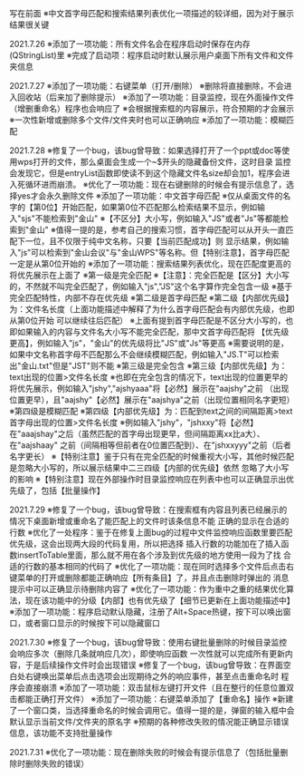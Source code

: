 写在前面
	※中文首字母匹配和搜索结果列表优化一项描述的较详细，因为对于展示结果很关键

2021.7.26
	※添加了一项功能：所有文件名会在程序启动时保存在内存(QStringList)里
	※完成了启动项：程序启动时默认展示用户桌面下所有文件和文件夹信息

2021.7.27
	※添加了一项功能：右键菜单（打开/删除）
		※删除将直接删除，不会进入回收站（后来加了删除提示）
	※添加了一项功能：目录监控，现在外面操作文件（增删重命名）程序也会响应了
		※会根据搜索框的内容展示，符合预期的才会展示
		※一次性新增或删除多个文件/文件夹时也可以正确响应
	※添加了一项功能：模糊匹配

2021.7.28
	※修复了一个bug，该bug曾导致：如果选择打开了一个ppt或doc等使用wps打开的文件，那么桌面会生成一个~$开头的隐藏备份文件，这时目录
		监控会发现它，但是entryList函数即使读不到这个隐藏文件名size却会加1，程序会进入死循环进而崩溃。
	※优化了一项功能：现在右键删除的时候会有提示信息了，选择yes才会永久删除文件
	※添加了一项功能：中文首字母匹配
		※仅从桌面文件的名字的【第0位】开始匹配，如果第0位不匹配那么检索结果不显示，例如输入"sjs"不能检索到"金山"
		※【不区分】大小写，例如输入"JS"或者"Js"等都能检索到"金山"
		※值得一提的是，参考自己的搜索习惯，首字母匹配可以从开头一直匹配下一位，且不仅限于纯中文名称，只要【当前匹配成功】则
			显示结果，例如输入"js"可以检索到"金山会议"与"金山WPS"等名称。但【特别注意】，首字母匹配一定是从第0位开始的
	※添加了一项功能：搜索结果列表优化，现在匹配度更高的将优先展示在上面了
		※第一级是完全匹配
			※【注意】：完全匹配是【区分】大小写的，不然就不叫完全匹配了，例如输入"js","JS"这个名字算作完全包含一级
			※基于完全匹配特性，内部不存在优先级
		※第二级是首字母匹配
			※第二级【内部优先级】为：文件名长度（上面功能描述中解释了为什么首字母匹配会有内部优先级，也即从第0位开始
				可以继续往后匹配）
			※上面有提到首字母匹配是不区分大小写的，也即如果输入的内容与文件名大小写不能完全匹配，那中文首字母匹配将
				【优先级更高】，例如输入"js"，"金山"的优先级将比"JS"或"Js"等更高
			※需要说明的是，如果中文名称首字母不匹配那么不会继续模糊匹配，例如输入"JS.T"可以检索出"金山.txt"但是"JST"则不能
		※第三级是完全包含
			※第三级【内部优先级】为：text出现的位置>文件名长度
			※也即在完全包含的情况下，text出现的位置更早的将优先展示，例如输入"jshy","ajshyaaa"将【必然】展示在"aajshy"之前
				（出现位置更早），且"aajshy"【必然】展示在"aajshya"之前（出现位置相同名字更短）
		※第四级是模糊匹配
			※第四级【内部优先级】为：匹配到text之间的间隔距离>text首字母出现的位置>文件名长度
			※例如输入"jshy"，"jshxxy"将【必然】在"aaajshay"之后（虽然匹配的首字母出现更早，但间隔距离xx比a大）、在"aajshaay"
				之前（间隔相等但前者在0位置匹配到）、在"jshxxyyy"之前（后者名字更长）
		※【特别注意】鉴于只有在完全匹配的时候重视大小写，其他时候匹配是忽略大小写的，所以展示结果中二三四级【内部的优先级】依然
			忽略了大小写的影响
		※【特别注意】现在外部操作时目录监控响应在列表中也可以正确显示出优先级了，包括【批量操作】

2021.7.29
	※修复了一个bug，该bug曾导致：在搜索框有内容且列表已经展示的情况下桌面新增或重命名了能匹配上的文件时该条信息不能
		正确的显示在合适的行数
	※优化了一处程序：鉴于在修复上面bug的过程中文件监控响应函数里要匹配优先级，这会出现两大段的代码复用，所以把选择
		插入行数的功能加在了插入函数insertToTable里面，那么就不用在各个涉及到优先级的地方使用一段为了找
		合适的行数的基本相同的代码了
	※优化了一项功能：现在同时选择多个文件后点击右键菜单的打开或删除都能正确响应【所有条目】了，并且点击删除时弹出的
		消息提示中可以正确显示待删除内容了
	※优化了一项功能：作为重中之重的结果优化算法，现在该功能中的分级【内部】也有优先级了【细节已更新在上面功能描述中】
	※添加了一项功能：程序启动默认隐藏，注册了Alt+Space热键，按下可以唤出窗口，或者窗口显示的时候按下可以隐藏窗口

2021.7.30
	※修复了一个bug，该bug曾导致：使用右键批量删除的时候目录监控会响应多次（删除几条就响应几次），即使响应函数
		一次性就可以完成所有更新内容，于是后续操作文件时会出现错误
	※修复了一个bug，该bug曾导致：在界面空白处右键唤出菜单后点击选项会出现期待之外的响应事件，甚至点击重命名时
		程序会直接崩溃
	※添加了一项功能：双击鼠标左键打开文件（且在整行的任意位置双击都能正确打开文件）
	※添加了一项功能：右键菜单添加了【重命名】操作
		※新建了一个窗口类，当选择重命名的时候会调用它。值得一提的是，弹窗的输入框中会默认显示当前文件/文件夹的原名字
		※预期的各种修改失败的情况能正确显示错误信息，该功能不支持批量操作

2021.7.31
	※优化了一项功能：现在删除失败的时候会有提示信息了（包括批量删除时删除失败的错误）